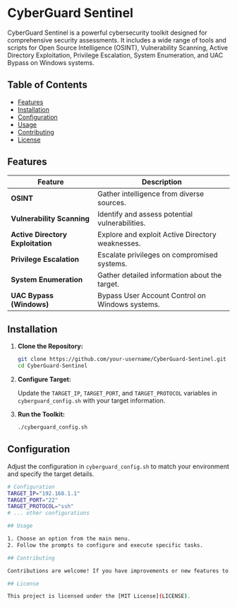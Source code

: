 # CyberGuard Sentinel

CyberGuard Sentinel is a powerful cybersecurity toolkit designed for comprehensive security assessments. It includes a wide range of tools and scripts for Open Source Intelligence (OSINT), Vulnerability Scanning, Active Directory Exploitation, Privilege Escalation, System Enumeration, and UAC Bypass on Windows systems.

## Table of Contents

- [Features](#features)
- [Installation](#installation)
- [Configuration](#configuration)
- [Usage](#usage)
- [Contributing](#contributing)
- [License](#license)

## Features

| **Feature**                    | **Description**                                  |
| ------------------------------ | ------------------------------------------------ |
| **OSINT**                      | Gather intelligence from diverse sources.         |
| **Vulnerability Scanning**     | Identify and assess potential vulnerabilities.   |
| **Active Directory Exploitation** | Explore and exploit Active Directory weaknesses.|
| **Privilege Escalation**       | Escalate privileges on compromised systems.      |
| **System Enumeration**         | Gather detailed information about the target.    |
| **UAC Bypass (Windows)**       | Bypass User Account Control on Windows systems.  |

## Installation

1. **Clone the Repository:**

    ```bash
    git clone https://github.com/your-username/CyberGuard-Sentinel.git
    cd CyberGuard-Sentinel
    ```

2. **Configure Target:**

    Update the `TARGET_IP`, `TARGET_PORT`, and `TARGET_PROTOCOL` variables in `cyberguard_config.sh` with your target information.

3. **Run the Toolkit:**

    ```bash
    ./cyberguard_config.sh
    ```

## Configuration

Adjust the configuration in `cyberguard_config.sh` to match your environment and specify the target details.

```bash
# Configuration
TARGET_IP="192.168.1.1"
TARGET_PORT="22"
TARGET_PROTOCOL="ssh"
# ... other configurations

## Usage

1. Choose an option from the main menu.
2. Follow the prompts to configure and execute specific tasks.

## Contributing

Contributions are welcome! If you have improvements or new features to add, feel free to fork the repository and submit a pull request.

## License

This project is licensed under the [MIT License](LICENSE).